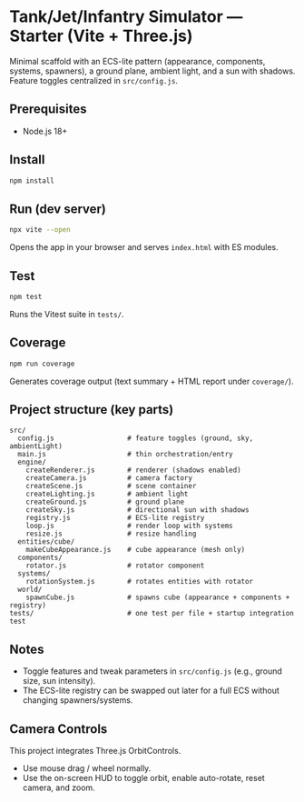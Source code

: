 # Tank/Jet/Infantry Simulator — Starter (Vite + Three.js)

Minimal scaffold with an ECS-lite pattern (appearance, components, systems, spawners), a ground plane, ambient light, and a sun with shadows. Feature toggles centralized in `src/config.js`.

## Prerequisites
- Node.js 18+

## Install
```bash
npm install
```

## Run (dev server)
```bash
npx vite --open
```
Opens the app in your browser and serves `index.html` with ES modules.

## Test
```bash
npm test
```
Runs the Vitest suite in `tests/`.

## Coverage
```bash
npm run coverage
```
Generates coverage output (text summary + HTML report under `coverage/`).

## Project structure (key parts)
```
src/
  config.js                  # feature toggles (ground, sky, ambientLight)
  main.js                    # thin orchestration/entry
  engine/
    createRenderer.js        # renderer (shadows enabled)
    createCamera.js          # camera factory
    createScene.js           # scene container
    createLighting.js        # ambient light
    createGround.js          # ground plane
    createSky.js             # directional sun with shadows
    registry.js              # ECS-lite registry
    loop.js                  # render loop with systems
    resize.js                # resize handling
  entities/cube/
    makeCubeAppearance.js    # cube appearance (mesh only)
  components/
    rotator.js               # rotator component
  systems/
    rotationSystem.js        # rotates entities with rotator
  world/
    spawnCube.js             # spawns cube (appearance + components + registry)
tests/                       # one test per file + startup integration test
```

## Notes
- Toggle features and tweak parameters in `src/config.js` (e.g., ground size, sun intensity).
- The ECS-lite registry can be swapped out later for a full ECS without changing spawners/systems.


## Camera Controls
This project integrates Three.js OrbitControls.  
- Use mouse drag / wheel normally.  
- Use the on-screen HUD to toggle orbit, enable auto-rotate, reset camera, and zoom.
